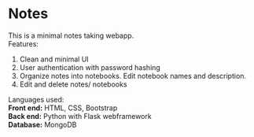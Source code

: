 # Notes
This is a minimal notes taking webapp.  
Features:
1.  Clean and minimal UI
2.  User authentication with password hashing
3.  Organize notes into notebooks. Edit notebook names and description.
4.  Edit and delete notes/ notebooks

Languages used:  
**Front end:** HTML, CSS, Bootstrap  
**Back end:** Python with Flask webframework  
**Database:** MongoDB  

